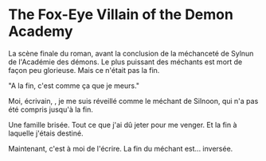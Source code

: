 # The Fox-Eye Villain of the Demon Academy
La scène finale du roman, avant la conclusion de la méchanceté de Sylnun de l'Académie des démons.
Le plus puissant des méchants est mort de façon peu glorieuse.
Mais ce n'était pas la fin.

"A la fin, c'est comme ça que je meurs."

Moi, écrivain,
, je me suis réveillé comme le méchant de Silnoon, qui n'a pas été compris jusqu'à la fin.

Une famille brisée.
Tout ce que j'ai dû jeter pour me venger.
Et la fin à laquelle j'étais destiné.

Maintenant, c'est à moi de l'écrire.
La fin du méchant est... inversée.